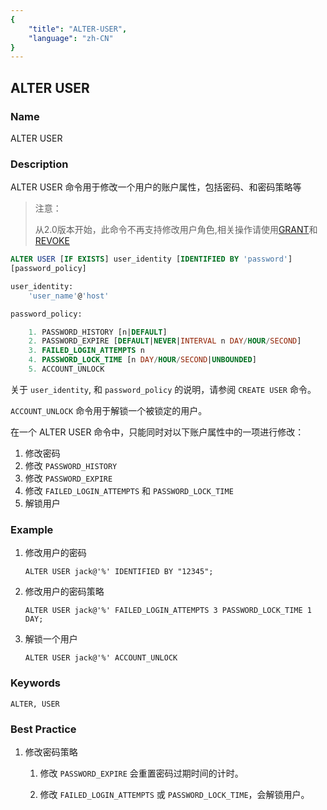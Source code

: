 ```yaml
---
{
    "title": "ALTER-USER",
    "language": "zh-CN"
}
---
```


<!--
Licensed to the Apache Software Foundation (ASF) under one
or more contributor license agreements.  See the NOTICE file
distributed with this work for additional information
regarding copyright ownership.  The ASF licenses this file
to you under the Apache License, Version 2.0 (the
"License"); you may not use this file except in compliance
with the License.  You may obtain a copy of the License at

  http://www.apache.org/licenses/LICENSE-2.0

Unless required by applicable law or agreed to in writing,
software distributed under the License is distributed on an
"AS IS" BASIS, WITHOUT WARRANTIES OR CONDITIONS OF ANY
KIND, either express or implied.  See the License for the
specific language governing permissions and limitations
under the License.
-->

## ALTER USER

### Name

ALTER USER

### Description

ALTER USER 命令用于修改一个用户的账户属性，包括密码、和密码策略等

>注意：
>
>从2.0版本开始，此命令不再支持修改用户角色,相关操作请使用[GRANT](./GRANT.md)和[REVOKE](./REVOKE.md)

```sql
ALTER USER [IF EXISTS] user_identity [IDENTIFIED BY 'password']
[password_policy]

user_identity:
    'user_name'@'host'

password_policy:

    1. PASSWORD_HISTORY [n|DEFAULT]
    2. PASSWORD_EXPIRE [DEFAULT|NEVER|INTERVAL n DAY/HOUR/SECOND]
    3. FAILED_LOGIN_ATTEMPTS n
    4. PASSWORD_LOCK_TIME [n DAY/HOUR/SECOND|UNBOUNDED]
    5. ACCOUNT_UNLOCK
```

关于 `user_identity`, 和 `password_policy` 的说明，请参阅 `CREATE USER` 命令。

`ACCOUNT_UNLOCK` 命令用于解锁一个被锁定的用户。

在一个 ALTER USER 命令中，只能同时对以下账户属性中的一项进行修改：

1. 修改密码
2. 修改 `PASSWORD_HISTORY`
3. 修改 `PASSWORD_EXPIRE`
4. 修改 `FAILED_LOGIN_ATTEMPTS` 和 `PASSWORD_LOCK_TIME`
5. 解锁用户

### Example

1. 修改用户的密码

    ```
    ALTER USER jack@'%' IDENTIFIED BY "12345";
    ```
	
2. 修改用户的密码策略

    ```
    ALTER USER jack@'%' FAILED_LOGIN_ATTEMPTS 3 PASSWORD_LOCK_TIME 1 DAY;
    ```
	
3. 解锁一个用户

    ```
    ALTER USER jack@'%' ACCOUNT_UNLOCK
    ```

### Keywords

    ALTER, USER

### Best Practice

1. 修改密码策略

    1. 修改 `PASSWORD_EXPIRE` 会重置密码过期时间的计时。

    2. 修改 `FAILED_LOGIN_ATTEMPTS` 或 `PASSWORD_LOCK_TIME`，会解锁用户。

